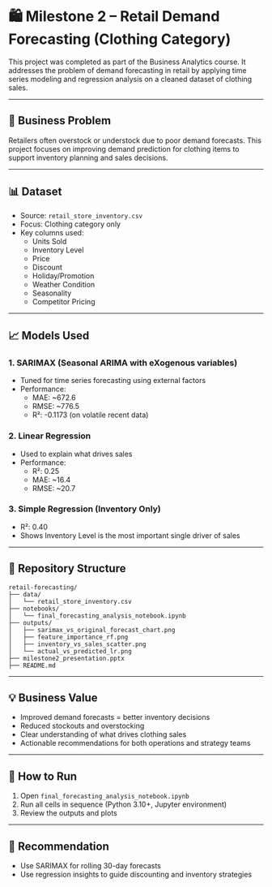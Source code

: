 
# 🛍️ Milestone 2 – Retail Demand Forecasting (Clothing Category)

This project was completed as part of the Business Analytics course. It addresses the problem of demand forecasting in retail by applying time series modeling and regression analysis on a cleaned dataset of clothing sales.

---

## 🎯 Business Problem

Retailers often overstock or understock due to poor demand forecasts. This project focuses on improving demand prediction for clothing items to support inventory planning and sales decisions.

---

## 📊 Dataset

- Source: `retail_store_inventory.csv`
- Focus: Clothing category only
- Key columns used:
  - Units Sold
  - Inventory Level
  - Price
  - Discount
  - Holiday/Promotion
  - Weather Condition
  - Seasonality
  - Competitor Pricing

---

## 📈 Models Used

### 1. SARIMAX (Seasonal ARIMA with eXogenous variables)
- Tuned for time series forecasting using external factors
- Performance:
  - MAE: ~672.6
  - RMSE: ~776.5
  - R²: -0.1173 (on volatile recent data)

### 2. Linear Regression
- Used to explain what drives sales
- Performance:
  - R²: 0.25
  - MAE: ~16.4
  - RMSE: ~20.7

### 3. Simple Regression (Inventory Only)
- R²: 0.40
- Shows Inventory Level is the most important single driver of sales

---

## 📂 Repository Structure

```
retail-forecasting/
├── data/
│   └── retail_store_inventory.csv
├── notebooks/
│   └── final_forecasting_analysis_notebook.ipynb
├── outputs/
│   ├── sarimax_vs_original_forecast_chart.png
│   ├── feature_importance_rf.png
│   ├── inventory_vs_sales_scatter.png
│   └── actual_vs_predicted_lr.png
├── milestone2_presentation.pptx
├── README.md
```

---

## 💡 Business Value

- Improved demand forecasts = better inventory decisions
- Reduced stockouts and overstocking
- Clear understanding of what drives clothing sales
- Actionable recommendations for both operations and strategy teams

---

## 🧪 How to Run

1. Open `final_forecasting_analysis_notebook.ipynb`
2. Run all cells in sequence (Python 3.10+, Jupyter environment)
3. Review the outputs and plots

---

## 📌 Recommendation

- Use SARIMAX for rolling 30-day forecasts
- Use regression insights to guide discounting and inventory strategies

